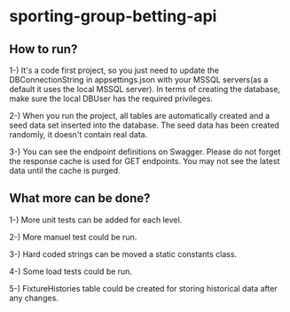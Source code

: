 # sporting-group-betting-api

## How to run?

1-) It's a code first project, so you just need to update the DBConnectionString in appsettings.json with your MSSQL servers(as a default it uses the local MSSQL server). In terms of creating the database, make sure the local DBUser has the required privileges.

2-) When you run the project, all tables are automatically created and a seed data set inserted into the database. The seed data has been created randomly, it doesn't contain real data. 

3-) You can see the endpoint definitions on Swagger. Please do not forget the response cache is used for GET endpoints. You may not see the latest data until the cache is purged.

## What more can be done? 

1-) More unit tests can be added for each level.

2-) More manuel test could be run. 

3-) Hard coded strings can be moved a static constants class.

4-) Some load tests could be run. 

5-) FixtureHistories table could be created for storing historical data after any changes.
